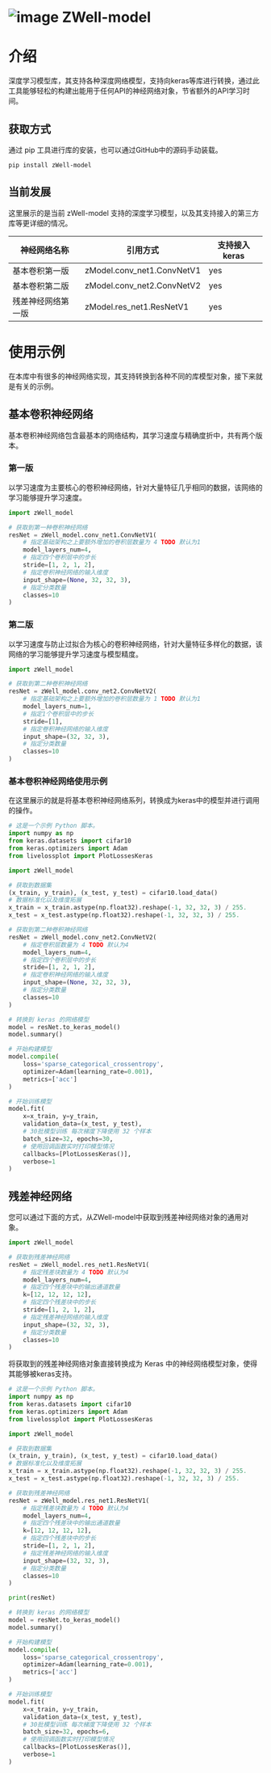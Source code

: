 # ![image](https://github.com/BeardedManZhao/ZWell-model/assets/113756063/87aedd4f-092f-4ff7-9e4a-3749cffedf0d) ZWell-model

# 介绍

深度学习模型库，其支持各种深度网络模型，支持向keras等库进行转换，通过此工具能够轻松的构建出能用于任何API的神经网络对象，节省额外的API学习时间。

## 获取方式

通过 pip 工具进行库的安装，也可以通过GitHub中的源码手动装载。

```shell
pip install zWell-model
```

## 当前发展

这里展示的是当前 zWell-model 支持的深度学习模型，以及其支持接入的第三方库等更详细的情况。

| 神经网络名称    | 引用方式                       | 支持接入keras |
|-----------|----------------------------|-----------|
| 基本卷积第一版   | zModel.conv_net1.ConvNetV1 | yes       |
| 基本卷积第二版   | zModel.conv_net2.ConvNetV2 | yes       |
| 残差神经网络第一版 | zModel.res_net1.ResNetV1   | yes       |

# 使用示例

在本库中有很多的神经网络实现，其支持转换到各种不同的库模型对象，接下来就是有关的示例。

## 基本卷积神经网络

基本卷积神经网络包含最基本的网络结构，其学习速度与精确度折中，共有两个版本。

### 第一版

以学习速度为主要核心的卷积神经网络，针对大量特征几乎相同的数据，该网络的学习能够提升学习速度。

```python
import zWell_model

# 获取到第一种卷积神经网络
resNet = zWell_model.conv_net1.ConvNetV1(
    # 指定基础架构之上要额外增加的卷积层数量为 4 TODO 默认为1
    model_layers_num=4,
    # 指定四个卷积层中的步长
    stride=[1, 2, 1, 2],
    # 指定卷积神经网络的输入维度
    input_shape=(None, 32, 32, 3),
    # 指定分类数量
    classes=10
)
```

### 第二版

以学习速度与防止过拟合为核心的卷积神经网络，针对大量特征多样化的数据，该网络的学习能够提升学习速度与模型精度。

```python
import zWell_model

# 获取到第二种卷积神经网络
resNet = zWell_model.conv_net2.ConvNetV2(
    # 指定基础架构之上要额外增加的卷积层数量为 1 TODO 默认为1
    model_layers_num=1,
    # 指定1个卷积层中的步长
    stride=[1],
    # 指定卷积神经网络的输入维度
    input_shape=(32, 32, 3),
    # 指定分类数量
    classes=10
)
```

### 基本卷积神经网络使用示例

在这里展示的就是将基本卷积神经网络系列，转换成为keras中的模型并进行调用的操作。

```python
# 这是一个示例 Python 脚本。
import numpy as np
from keras.datasets import cifar10
from keras.optimizers import Adam
from livelossplot import PlotLossesKeras

import zWell_model

# 获取到数据集
(x_train, y_train), (x_test, y_test) = cifar10.load_data()
# 数据标准化以及维度拓展
x_train = x_train.astype(np.float32).reshape(-1, 32, 32, 3) / 255.
x_test = x_test.astype(np.float32).reshape(-1, 32, 32, 3) / 255.

# 获取到第二种卷积神经网络
resNet = zWell_model.conv_net2.ConvNetV2(
    # 指定卷积层数量为 4 TODO 默认为4
    model_layers_num=4,
    # 指定四个卷积层中的步长
    stride=[1, 2, 1, 2],
    # 指定卷积神经网络的输入维度
    input_shape=(None, 32, 32, 3),
    # 指定分类数量
    classes=10
)

# 转换到 keras 的网络模型
model = resNet.to_keras_model()
model.summary()

# 开始构建模型
model.compile(
    loss='sparse_categorical_crossentropy',
    optimizer=Adam(learning_rate=0.001),
    metrics=['acc']
)

# 开始训练模型
model.fit(
    x=x_train, y=y_train,
    validation_data=(x_test, y_test),
    # 30批模型训练 每次梯度下降使用 32 个样本
    batch_size=32, epochs=30,
    # 使用回调函数实时打印模型情况
    callbacks=[PlotLossesKeras()],
    verbose=1
)
```

## 残差神经网络

您可以通过下面的方式，从ZWell-model中获取到残差神经网络对象的通用对象。

```python
import zWell_model

# 获取到残差神经网络
resNet = zWell_model.res_net1.ResNetV1(
    # 指定残差块数量为 4 TODO 默认为4
    model_layers_num=4,
    # 指定四个残差块中的输出通道数量
    k=[12, 12, 12, 12],
    # 指定四个残差块中的步长
    stride=[1, 2, 1, 2],
    # 指定残差神经网络的输入维度
    input_shape=(32, 32, 3),
    # 指定分类数量
    classes=10
)
```

将获取到的残差神经网络对象直接转换成为 Keras 中的神经网络模型对象，使得其能够被keras支持。

```python
# 这是一个示例 Python 脚本。
import numpy as np
from keras.datasets import cifar10
from keras.optimizers import Adam
from livelossplot import PlotLossesKeras

import zWell_model

# 获取到数据集
(x_train, y_train), (x_test, y_test) = cifar10.load_data()
# 数据标准化以及维度拓展
x_train = x_train.astype(np.float32).reshape(-1, 32, 32, 3) / 255.
x_test = x_test.astype(np.float32).reshape(-1, 32, 32, 3) / 255.

# 获取到残差神经网络
resNet = zWell_model.res_net1.ResNetV1(
    # 指定残差块数量为 4 TODO 默认为4
    model_layers_num=4,
    # 指定四个残差块中的输出通道数量
    k=[12, 12, 12, 12],
    # 指定四个残差块中的步长
    stride=[1, 2, 1, 2],
    # 指定残差神经网络的输入维度
    input_shape=(32, 32, 3),
    # 指定分类数量
    classes=10
)

print(resNet)

# 转换到 keras 的网络模型
model = resNet.to_keras_model()
model.summary()

# 开始构建模型
model.compile(
    loss='sparse_categorical_crossentropy',
    optimizer=Adam(learning_rate=0.001),
    metrics=['acc']
)

# 开始训练模型
model.fit(
    x=x_train, y=y_train,
    validation_data=(x_test, y_test),
    # 30批模型训练 每次梯度下降使用 32 个样本
    batch_size=32, epochs=6,
    # 使用回调函数实时打印模型情况
    callbacks=[PlotLossesKeras()],
    verbose=1
)
```
